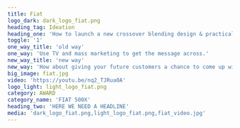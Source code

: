 ```yaml
---
title: Fiat
logo_dark: dark_logo_fiat.png
heading_tag: Ideation
heading_one: 'How to launch a new crossover blending design & practicality to women in overcrowded market?'
toggle: '1'
one_way_title: 'old way'
one_way: 'Use TV and mass marketing to get the message across.'
new_way_title: 'new way'
new_way: 'How about giving your future customers a chance to come up with their own view of practicality?'
big_image: fiat.jpg
video: 'https://youtu.be/nq2_TJRua0A'
logo_light: light_logo_fiat.png
category: AWARD
category_name: 'FIAT 500X'
heading_two: 'HERE WE NEED A HEADLINE'
media: 'dark_logo_fiat.png,light_logo_fiat.png,fiat_video.jpg'
---
```


